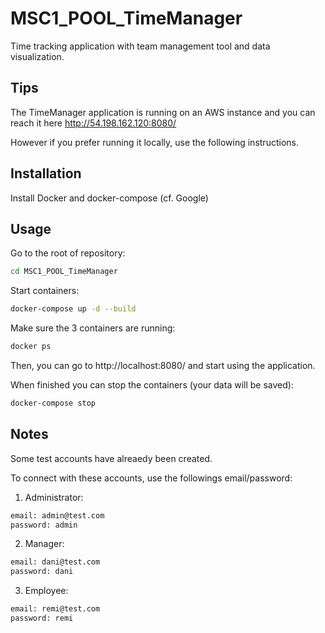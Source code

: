 # MSC1_POOL_TimeManager

Time tracking application with team management tool and data visualization.

## Tips
The TimeManager application is running on an AWS instance and you can reach it here http://54.198.162.120:8080/

However if you prefer running it locally, use the following instructions.

## Installation

Install Docker and docker-compose (cf. Google)

## Usage
Go to the root of repository:
```bash
cd MSC1_POOL_TimeManager
```
Start containers:
```bash
docker-compose up -d --build
```
Make sure the 3 containers are running:
```bash
docker ps
```
Then, you can go to http://localhost:8080/ and start using the application.

When finished you can stop the containers (your data will be saved): 
```bash
docker-compose stop
```

## Notes
Some test accounts have alreaedy been created.

To connect with these accounts, use the followings email/password:

1. Administrator:
```bash
email: admin@test.com
password: admin
```  
2. Manager:
```bash
email: dani@test.com
password: dani
```  
3. Employee:
```bash
email: remi@test.com
password: remi
```  